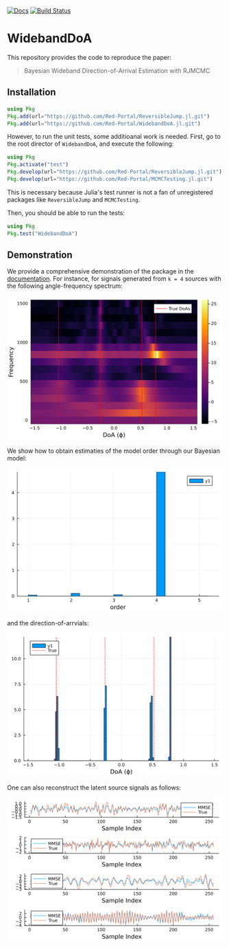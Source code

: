 
[![Docs](https://img.shields.io/badge/docs-dev-blue.svg)](http://krkim.me/WidebandDoA.jl/)
[![Build Status](https://github.com/Red-Portal/WideBandDOA.jl/actions/workflows/CI.yml/badge.svg?branch=main)](https://github.com/Red-Portal/WideBandDOA.jl/actions/workflows/CI.yml?query=branch%3Amain)

# WidebandDoA

This repository provides the code to reproduce the paper:
> Bayesian Wideband Direction-of-Arrival Estimation with RJMCMC

## Installation

```julia
using Pkg
Pkg.add(url="https://github.com/Red-Portal/ReversibleJump.jl.git")
Pkg.add(url="https://github.com/Red-Portal/WidebandDoA.jl.git")
```

However, to run the unit tests, some additioanal work is needed.
First, go to the root director of `WidebandDoA`, and execute the following:
```julia
using Pkg
Pkg.activate("test")
Pkg.develop(url="https://github.com/Red-Portal/ReversibleJump.jl.git")
Pkg.develop(url="https://github.com/Red-Portal/MCMCTesting.jl.git")
```
This is necessary because Julia's test runner is not a fan of unregistered packages like `ReversibleJump` and `MCMCTesting`.
    
Then, you should be able to run the tests:
```julia
using Pkg
Pkg.test("WidebandDoA")
```


## Demonstration
We provide a comprehensive demonstration of the package in the [documentation](https://krkim.me/WidebandDoA.jl/dev/demonstration/).
For instance, for signals generated from `k = 4` sources with the following angle-frequency spectrum:

![](https://github.com/Red-Portal/WidebandDoA.jl/blob/gh-pages/dev/angle_frequency_spectrum_plot.svg) 

We show how to obtain estimaties of the model order through our Bayesian model:

![](https://github.com/Red-Portal/WidebandDoA.jl/blob/gh-pages/dev/model_order_hist.svg)

and the direction-of-arrvials:

![](https://github.com/Red-Portal/WidebandDoA.jl/blob/gh-pages/dev/doa_hist.svg)

One can also reconstruct the latent source signals as follows:

![](https://github.com/Red-Portal/WidebandDoA.jl/blob/gh-pages/dev/recon_mmse_comparison.svg)



